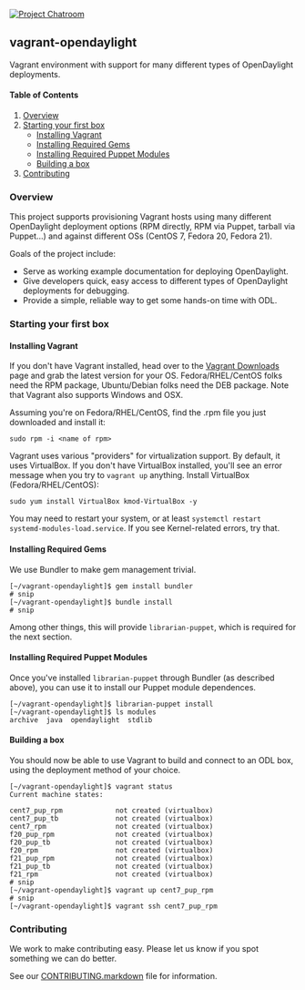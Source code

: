 [![Project Chatroom][1]][2]

## vagrant-opendaylight

Vagrant environment with support for many different types of OpenDaylight
deployments.

#### Table of Contents

1. [Overview](#overview)
1. [Starting your first box](#starting-your-first-box)
    * [Installing Vagrant](#installing-vagrant)
    * [Installing Required Gems](#installing-required-gems)
    * [Installing Required Puppet Modules](#installing-required-puppet-modules)
    * [Building a box](#building-a-box)
1. [Contributing](#contributing)

### Overview

This project supports provisioning Vagrant hosts using many different
OpenDaylight deployment options (RPM directly, RPM via Puppet, tarball
via Puppet...) and against different OSs (CentOS 7, Fedora 20, Fedora 21).

Goals of the project include:

* Serve as working example documentation for deploying OpenDaylight.
* Give developers quick, easy access to different types of OpenDaylight
deployments for debugging.
* Provide a simple, reliable way to get some hands-on time with ODL.

### Starting your first box

#### Installing Vagrant

If you don't have Vagrant installed, head over to the [Vagrant Downloads][3]
page and grab the latest version for your OS. Fedora/RHEL/CentOS folks need
the RPM package, Ubuntu/Debian folks need the DEB package. Note that Vagrant
also supports Windows and OSX.

Assuming you're on Fedora/RHEL/CentOS, find the .rpm file you just downloaded
and install it:

```ShellSession
sudo rpm -i <name of rpm>
```

Vagrant uses various "providers" for virtualization support. By default, it
uses VirtualBox. If you don't have VirtualBox installed, you'll see an error
message when you try to `vagrant up` anything. Install VirtualBox
(Fedora/RHEL/CentOS):

```ShellSession
sudo yum install VirtualBox kmod-VirtualBox -y
```

You may need to restart your system, or at least `systemctl restart
systemd-modules-load.service`. If you see Kernel-related errors, try that.

#### Installing Required Gems

We use Bundler to make gem management trivial.

```ShellSession
[~/vagrant-opendaylight]$ gem install bundler
# snip
[~/vagrant-opendaylight]$ bundle install
# snip
```

Among other things, this will provide `librarian-puppet`, which is required
for the next section.

#### Installing Required Puppet Modules

Once you've installed `librarian-puppet` through Bundler (as described above),
you can use it to install our Puppet module dependences.

```ShellSession
[~/vagrant-opendaylight]$ librarian-puppet install
[~/vagrant-opendaylight]$ ls modules
archive  java  opendaylight  stdlib
```

#### Building a box

You should now be able to use Vagrant to build and connect to an ODL box,
using the deployment method of your choice.

```ShellSession
[~/vagrant-opendaylight]$ vagrant status
Current machine states:

cent7_pup_rpm             not created (virtualbox)
cent7_pup_tb              not created (virtualbox)
cent7_rpm                 not created (virtualbox)
f20_pup_rpm               not created (virtualbox)
f20_pup_tb                not created (virtualbox)
f20_rpm                   not created (virtualbox)
f21_pup_rpm               not created (virtualbox)
f21_pup_tb                not created (virtualbox)
f21_rpm                   not created (virtualbox)
# snip
[~/vagrant-opendaylight]$ vagrant up cent7_pup_rpm
# snip
[~/vagrant-opendaylight]$ vagrant ssh cent7_pup_rpm
```

### Contributing

We work to make contributing easy. Please let us know if you spot something
we can do better.

See our [CONTRIBUTING.markdown][4] file for information.

[1]: https://badges.gitter.im/Join%20Chat.svg
[2]: https://gitter.im/dfarrell07/vagrant-opendaylight?utm_source=badge&utm_medium=badge&utm_campaign=pr-badge&utm_content=badge
[3]: https://www.vagrantup.com/downloads.html
[4]: https://github.com/dfarrell07/vagrant-opendaylight/blob/master/CONTRIBUTING.markdown
